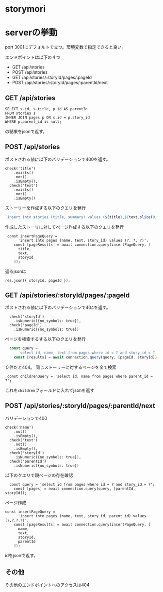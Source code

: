 # storymori

# serverの挙動
port 3001にデフォルトで立つ。環境変数で指定できると良い。

エンドポイントは以下の４つ
- GET /api/stories
- POST /api/stories
- GET /api/stories/:storyId/pages/:pageId
- POST /api/stories/:storyId/pages/:parentId/next

## GET /api/stories
```
SELECT s.id, s.title, p.id AS parentId 
FROM stories s
INNER JOIN pages p ON s.id = p.story_id
WHERE p.parent_id is null;
```
の結果をjsonで返す。

## POST /api/stories
ポストされる値に以下のバリデーションで400を返す。
```
check('title')
    .exists()
    .not()
    .isEmpty(),
  check('text')
    .exists()
    .not()
    .isEmpty()
```
ストーリーを作成する以下のクエリを発行
```js
`insert into stories (title, summary) values (${title},${text.slice(0, 10)})`
```
作成したストーリに対してページ作成する以下のクエリを発行
``` 
 const insertPageQuery =
      'insert into pages (name, text, story_id) values (?, ?, ?)';
    const [pageResults] = await connection.query(insertPageQuery, [
      title,
      text,
      storyId
    ]);
```
返るjsonは
```
res.json({ storyId, pageId });
```

## GET /api/stories/:storyId/pages/:pageId
ポストされる値に以下のバリデーションで404を返す。
```
  check('storyId')
    .isNumeric({no_symbols: true}),
  check('pageId')
    .isNumeric({no_symbols: true})
```
ページを検索するする以下のクエリを発行
```js
  const query =
      'select id, name, text from pages where id = ? and story_id = ?';
    const [results] = await connection.query(query, [pageId, storyId]);
```
０件だと404。
同じストーリーに対するページを全て検索
``` 
 const childrenQuery = 'select id, name from pages where parent_id = ?';
```
これを`children`フォールドに入れてjsonを返す

## POST /api/stories/:storyId/pages/:parentId/next
バリデーションで400
```
check('name')
    .not()
    .isEmpty(),
  check('text')
    .not()
    .isEmpty(),
  check('storyId')
    .isNumeric({no_symbols: true}),
  check('parentId')
    .isNumeric({no_symbols: true})
```

以下のクエリで親ページの存在確認
```
  const query = 'select id from pages where id = ? and story_id = ?';
    const [pages] = await connection.query(query, [parentId, storyId]);
```
ページ作成
```
const insertPageQuery =
      'insert into pages (name, text, story_id, parent_id) values (?,?,?,?)';
    const [pageResults] = await connection.query(insertPageQuery, [
      name,
      text,
      storyId,
      parentId
    ]);
```
idをjsonで返す。

## その他
その他のエンドポイントへのアクセスは404



